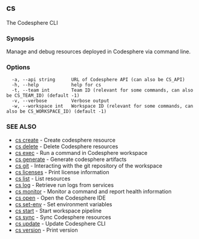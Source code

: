 ## cs

The Codesphere CLI

### Synopsis

Manage and debug resources deployed in Codesphere via command line.

### Options

```
  -a, --api string      URL of Codesphere API (can also be CS_API)
  -h, --help            help for cs
  -t, --team int        Team ID (relevant for some commands, can also be CS_TEAM_ID) (default -1)
  -v, --verbose         Verbose output
  -w, --workspace int   Workspace ID (relevant for some commands, can also be CS_WORKSPACE_ID) (default -1)
```

### SEE ALSO

* [cs create](cs_create.md)	 - Create codesphere resource
* [cs delete](cs_delete.md)	 - Delete Codesphere resources
* [cs exec](cs_exec.md)	 - Run a command in Codesphere workspace
* [cs generate](cs_generate.md)	 - Generate codesphere artifacts
* [cs git](cs_git.md)	 - Interacting with the git repository of the workspace
* [cs licenses](cs_licenses.md)	 - Print license information
* [cs list](cs_list.md)	 - List resources
* [cs log](cs_log.md)	 - Retrieve run logs from services
* [cs monitor](cs_monitor.md)	 - Monitor a command and report health information
* [cs open](cs_open.md)	 - Open the Codesphere IDE
* [cs set-env](cs_set-env.md)	 - Set environment variables
* [cs start](cs_start.md)	 - Start workspace pipeline
* [cs sync](cs_sync.md)	 - Sync Codesphere resources
* [cs update](cs_update.md)	 - Update Codesphere CLI
* [cs version](cs_version.md)	 - Print version

